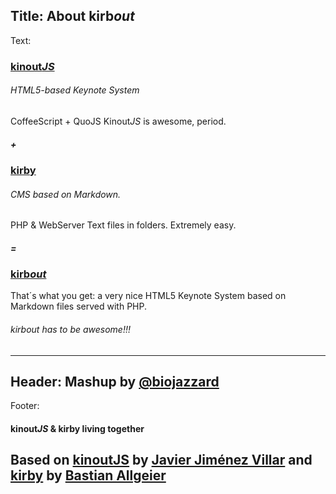 Title: About kirb*out*
----
Text:
### [kinout*JS*](https://github.com/soyjavi/Kinout)
###### HTML5-based Keynote System
CoffeeScript + QuoJS
Kinout*JS* is awesome, period.
##### +
### [kirby](https://github.com/bastianallgeier/kirbycms)
###### CMS based on Markdown.
PHP & WebServer
Text files in folders. Extremely easy.
##### =
### [kirb*out*](https://github.com/biojazzard/kirbout)
That´s what you get: a very nice HTML5 Keynote System based on Markdown files served with PHP.
###### kirb*out* has to be awesome!!!
----
Header:
Mashup by [@biojazzard](https://github.com/biojazzard)
----
Footer:
#### kinout*JS* & kirby living together
Based on [kinoutJS](https://github.com/soyjavi/Kinout) by [Javier Jiménez Villar](https://github.com/soyjavi) and [kirby](https://github.com/bastianallgeier/kirbycms) by [Bastian Allgeier](https://github.com/bastianallgeier)
----